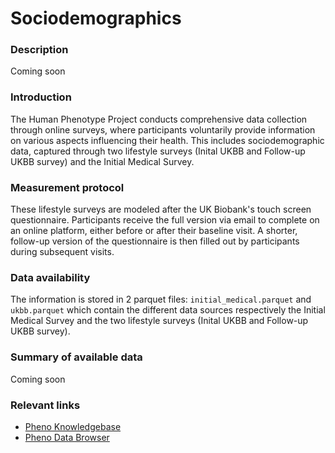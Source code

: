 # Sociodemographics

### Description 

Coming soon

### Introduction

The Human Phenotype Project conducts comprehensive data collection through online surveys, where participants voluntarily provide information on various aspects influencing their health. This includes sociodemographic data, captured through two lifestyle surveys (Inital UKBB and Follow-up UKBB survey) and the Initial Medical Survey.

### Measurement protocol 
<!-- long measurment protocol for the data browser -->
These lifestyle surveys are modeled after the UK Biobank's touch screen questionnaire. Participants receive the full version via email to complete on an online platform, either before or after their baseline visit. A shorter, follow-up version of the questionnaire is then filled out by participants during subsequent visits. 

### Data availability 
<!-- for the example notebooks -->
The information is stored in 2 parquet files: `initial_medical.parquet`  and `ukbb.parquet` which contain the different data sources respectively the Initial Medical Survey and the  two lifestyle surveys (Inital UKBB and Follow-up UKBB survey).

### Summary of available data 
<!-- for the data browser -->
Coming soon

### Relevant links

* [Pheno Knowledgebase](https://knowledgebase.pheno.ai/datasets/053-sociodemographics.html)
* [Pheno Data Browser](https://pheno-demo-app.vercel.app/folder/53)
